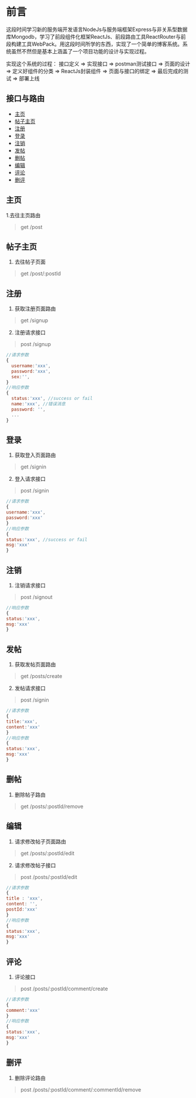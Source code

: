 # 前言
这段时间学习新的服务端开发语言NodeJs与服务端框架Express与非关系型数据库Mongodb，学习了前段组件化框架ReactJs、前段路由工具ReactRouter与前段构建工具WebPack。用这段时间所学的东西，实现了一个简单的博客系统。系统虽然不然但是基本上涵盖了一个项目功能的设计与实现过程。

实现这个系统的过程： 接口定义 => 实现接口 => postman测试接口 => 页面的设计 => 定义好组件的分类 => ReactJs封装组件 => 页面与接口的绑定 => 最后完成的测试 => 部署上线

## 接口与路由
- [主页](#主页)
- [帖子主页](#帖子主页)
- [注册](#注册)
- [登录](#登录)
- [注销](#注销)
- [发帖](#发帖)
- [删帖](#删帖)
- [编辑](#编辑)
- [评论](#评论)
- [删评](#删评)

## 主页

1.去往主页路由
> get /post

## 帖子主页

1. 去往帖子页面
> get /post/:postId

## 注册

1. 获取注册页面路由
> get /signup

2. 注册请求接口
> post /signup

```js
//请求参数
{
  username:'xxx',
  password:'xxx',
  sex:'',
}
//响应参数
{
  status:'xxx', //success or fail
  name:'xxx', //错误消息
  password: '',
  ...
}
```

## 登录

1. 获取登入页面路由
> get /signin

2. 登入请求接口
> post /signin

```js
//请求参数
{
username:'xxx',
password:'xxx'
}
//响应参数
{
status:'xxx', //success or fail
msg:'xxx'
}
```

## 注销

1. 注销请求接口
> post /signout

```js
//响应参数
{
status:'xxx',
msg:'xxx'
}
```

## 发帖

1. 获取发帖页面路由
> get /posts/create

2. 发帖请求接口
> post /signin

```js
//请求参数
{
title:'xxx',
content:'xxx'
}
//响应参数
{
status:'xxx',
msg:'xxx'
}
```

## 删帖

1. 删除帖子路由
> get /posts/:postId/remove

## 编辑

1. 请求修改帖子页面路由
> get /posts/:postId/edit

2. 请求修改帖子接口
> post /posts/:postId/edit

```js
//请求参数
{
title : 'xxx',
content: '',
postId:'xxx'
}
//响应参数
{
status:'xxx',
msg:'xxx'
}
```

## 评论
1. 评论接口
> post /posts/:postId/comment/create

```js
//请求参数
{
comment:'xxx'
}
//响应参数
{
status:'xxx',
msg:'xxx'
}
```

## 删评
1. 删除评论路由
> post /posts/:postId/comment/:commentId/remove
